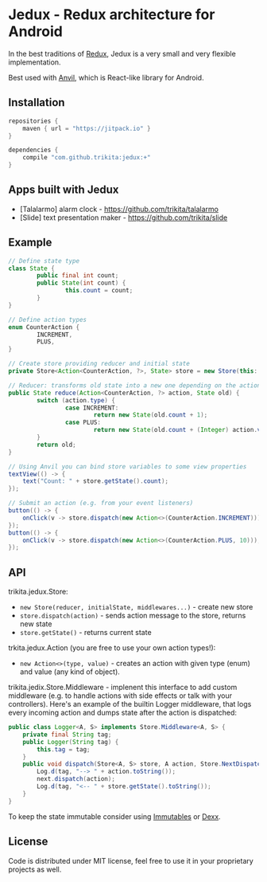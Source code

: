 # Jedux - Redux architecture for Android

In the best traditions of [Redux](https://redux.js.org), Jedux is a very small and very flexible implementation.

Best used with [Anvil](https://github.com/zserge/anvil), which is React-like
library for Android.

## Installation

```gradle
repositories {
	maven { url = "https://jitpack.io" }
}

dependencies {
	compile "com.github.trikita:jedux:+"
}
```

## Apps built with Jedux

* [Talalarmo] alarm clock - https://github.com/trikita/talalarmo
* [Slide] text presentation maker - https://github.com/trikita/slide

## Example

```java
// Define state type
class State {
		public final int count;
		public State(int count) {
				this.count = count;
		}
}

// Define action types
enum CounterAction {
		INCREMENT,
		PLUS,
}

// Create store providing reducer and initial state
private Store<Action<CounterAction, ?>, State> store = new Store(this::reduce, new State(0));

// Reducer: transforms old state into a new one depending on the action type and value
public State reduce(Action<CounterAction, ?> action, State old) {
		switch (action.type) {
				case INCREMENT:
						return new State(old.count + 1);
				case PLUS:
						return new State(old.count + (Integer) action.value);
		}
		return old;
}

// Using Anvil you can bind store variables to some view properties
textView(() -> {
	text("Count: " + store.getState().count);
});

// Submit an action (e.g. from your event listeners)
button(() -> {
	onClick(v -> store.dispatch(new Action<>(CounterAction.INCREMENT)));
});
button(() -> {
	onClick(v -> store.dispatch(new Action<>(CounterAction.PLUS, 10)));
});
```

## API

trikita.jedux.Store:

* `new Store(reducer, initialState, middlewares...)` - create new store
* `store.dispatch(action)` - sends action message to the store, returns new state
* `store.getState()` - returns current state

trkita.jedux.Action (you are free to use your own action types!):

* `new Action<>(type, value)` - creates an action with given type (enum) and value (any kind of object).

trikita.jedix.Store.Middleware - implenent this interface to add custom
middleware (e.g. to handle actions with side effects or talk with your
controllers). Here's an example of the builtin Logger middleware, that logs
every incoming action and dumps state after the action is dispatched:

```java
public class Logger<A, S> implements Store.Middleware<A, S> {
    private final String tag;
    public Logger(String tag) {
        this.tag = tag;
    }
    public void dispatch(Store<A, S> store, A action, Store.NextDispatcher<A> next) {
        Log.d(tag, "--> " + action.toString());
        next.dispatch(action);
        Log.d(tag, "<-- " + store.getState().toString());
    }
}
```

To keep the state immutable consider using [Immutables](https://immutables.github.io) or [Dexx](https://github.com/andrewoma/dexx).

## License

Code is distributed under MIT license, feel free to use it in your proprietary
projects as well.
